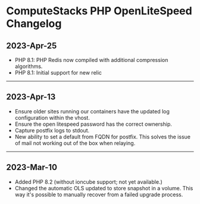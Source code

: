 # ComputeStacks PHP OpenLiteSpeed Changelog

## 2023-Apr-25

* PHP 8.1: PHP Redis now compiled with additional compression algorithms.
* PHP 8.1: Initial support for new relic

***

## 2023-Apr-13

* Ensure older sites running our containers have the updated log configuration within the vhost.
* Ensure the open litespeed password has the correct ownership.
* Capture postfix logs to stdout.
* New ability to set a default from FQDN for postfix. This solves the issue of mail not working out of the box when relaying.

***

## 2023-Mar-10

* Added PHP 8.2 (without ioncube support; not yet available.)
* Changed the automatic OLS updated to store snapshot in a volume. This way it's possible to manually recover from a failed upgrade process.